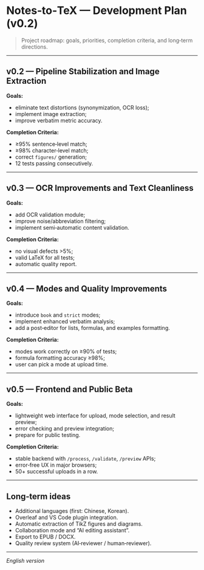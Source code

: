 # Notes‑to‑TeX — Development Plan (v0.2)

> Project roadmap: goals, priorities, completion criteria, and long‑term directions.

---

## v0.2 — Pipeline Stabilization and Image Extraction

**Goals:**  
- eliminate text distortions (synonymization, OCR loss);  
- implement image extraction;  
- improve verbatim metric accuracy.

**Completion Criteria:**  
- ≥95% sentence‑level match;  
- ≥98% character‑level match;  
- correct `figures/` generation;  
- 12 tests passing consecutively.

---

## v0.3 — OCR Improvements and Text Cleanliness

**Goals:**  
- add OCR validation module;  
- improve noise/abbreviation filtering;  
- implement semi‑automatic content validation.

**Completion Criteria:**  
- no visual defects >5%;  
- valid LaTeX for all tests;  
- automatic quality report.

---

## v0.4 — Modes and Quality Improvements

**Goals:**  
- introduce `book` and `strict` modes;  
- implement enhanced verbatim analysis;  
- add a post‑editor for lists, formulas, and examples formatting.

**Completion Criteria:**  
- modes work correctly on ≥90% of tests;  
- formula formatting accuracy ≥98%;  
- user can pick a mode at upload time.

---

## v0.5 — Frontend and Public Beta

**Goals:**  
- lightweight web interface for upload, mode selection, and result preview;  
- error checking and preview integration;  
- prepare for public testing.

**Completion Criteria:**  
- stable backend with `/process`, `/validate`, `/preview` APIs;  
- error‑free UX in major browsers;  
- 50+ successful uploads in a row.

---

## Long‑term ideas

- Additional languages (first: Chinese, Korean).  
- Overleaf and VS Code plugin integration.  
- Automatic extraction of TikZ figures and diagrams.  
- Collaboration mode and “AI editing assistant”.  
- Export to EPUB / DOCX.  
- Quality review system (AI‑reviewer / human‑reviewer).  

---

*English version*
